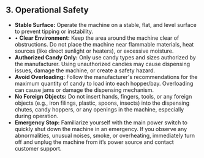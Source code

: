 ## 3\. Operational Safety

* **Stable Surface:** Operate the machine on a stable, flat, and level surface to prevent tipping or instability.
* •	**Clear Environment:** Keep the area around the machine clear of obstructions. Do not place the machine near flammable materials, heat sources (like direct sunlight or heaters), or excessive moisture.
* **Authorized Candy Only:** Only use candy types and sizes authorized by the manufacturer. Using unauthorized candies may cause dispensing issues, damage the machine, or create a safety hazard.
* **Avoid Overloading:** Follow the manufacturer's recommendations for the maximum quantity of candy to load into each hopper/bay. Overloading can cause jams or damage the dispensing mechanism.
* **No Foreign Objects:** Do not insert hands, fingers, tools, or any foreign objects (e.g., iron filings, plastic, spoons, insects) into the dispensing chutes, candy hoppers, or any openings in the machine, especially during operation.
* **Emergency Stop:** Familiarize yourself with the main power switch to quickly shut down the machine in an emergency. If you observe any abnormalities, unusual noises, smoke, or overheating, immediately turn off and unplug the machine from it’s power source and contact customer support.